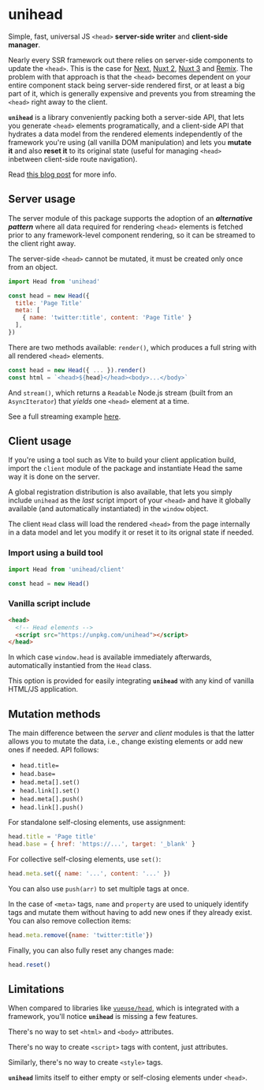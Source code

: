 # unihead

Simple, fast, universal JS `<head>` **server-side writer** and **client-side manager**.

Nearly every SSR framework out there relies on server-side components to update the `<head>`. This is the case for [Next][1], [Nuxt 2][2], [Nuxt 3][3] and [Remix][4]. The problem with that approach is that the `<head>` becomes dependent on your entire component stack being server-side rendered first, or at least a big part of it, which is generally expensive and prevents you from streaming the `<head>` right away to the client. 

**`unihead`** is a library conveniently packing both a server-side API, that lets you generate `<head>` elements programatically, and a client-side API that hydrates a data model from the rendered elements independently of the framework you're using (all vanilla DOM manipulation) and lets you **mutate it** and also **reset it** to its original state (useful for managing `<head>` inbetween client-side route navigation). 

Read [this blog post]() for more info.

[1]: https://nuxtjs.org/docs/components-glossary/head/
[2]: https://v3.nuxtjs.org/guide/features/head-management
[3]: https://github.com/remix-run/remix/blob/main/packages/remix-react/components.tsx#L650
[4]: https://nextjs.org/docs/api-reference/next/head

## Server usage

The server module of this package supports the adoption of an **_alternative pattern_** where all data required for rendering `<head>` elements is fetched prior to any framework-level component rendering, so it can be streamed to the client right away. 

The server-side `<head>` cannot be mutated, it must be created only once from an object.

```js
import Head from 'unihead'

const head = new Head({
  title: 'Page Title'
  meta: [
    { name: 'twitter:title', content: 'Page Title' }
  ],
})
```

There are two methods available: `render()`, which produces a full string with all rendered `<head>` elements.

```js
const head = new Head({ ... }).render()
const html = `<head>${head}</head><body>...</body>`
```
  
And `stream()`, which returns a `Readable` Node.js stream (built from an `AsyncIterator`) that _yields_ one `<head>` element at a time. 

See a full streaming example [here]().

## Client usage

If you're using a tool such as Vite to build your client application build, import the `client` module of the package and instantiate Head the same way it is done on the server.
  
A global registration distribution is also available, that lets you simply include `unihead` as the *last* script import of your `<head>` and have it globally available (and automatically instantiated) in the `window` object.

The client `Head` class will load the rendered `<head>` from the page internally in a data model and let you modify it or reset it to its orignal state if needed.

### Import using a build tool

```js
import Head from 'unihead/client'

const head = new Head()
```
  
### Vanilla script include

```html
<head>
  <!-- Head elements -->
  <script src="https://unpkg.com/unihead"></script>
</head>
```

In which case `window.head` is available immediately afterwards, automatically instantied from the `Head` class. 

This option is provided for easily integrating **`unihead`** with any kind of vanilla HTML/JS application.

## Mutation methods

The main difference between the *server* and *client* modules is that the latter allows you to mutate the data, i.e., change existing elements or add new ones if needed. API follows:
  
- `head.title=`
- `head.base=`
- `head.meta[].set()`
- `head.link[].set()`
- `head.meta[].push()`
- `head.link[].push()`
  
For standalone self-closing elements, use assignment:

```js
head.title = 'Page title'
head.base = { href: 'https://...', target: '_blank' }
```

For collective self-closing elements, use `set()`:

```js
head.meta.set({ name: '...', content: '...' })
```
  
You can also use `push(arr)` to set multiple tags at once.

In the case of `<meta>` tags, `name` and `property` are used to uniquely identify tags and mutate them without having to add new ones if they already exist. You can also remove collection items:
  
```js
head.meta.remove({name: 'twitter:title'})
```

Finally, you can also fully reset any changes made:
  
```js
head.reset()
```

## Limitations

When compared to libraries like [`vueuse/head`](https://github.com/vueuse/head), which is integrated with a framework, you'll notice **`unihead`** is missing a few features.
  
There's no way to set `<html>` and `<body>` attributes.

There's no way to create `<script>` tags with content, just attributes.
  
Similarly, there's no way to create `<style>` tags.
  
**`unihead`** limits itself to either empty or self-closing elements under `<head>`.
